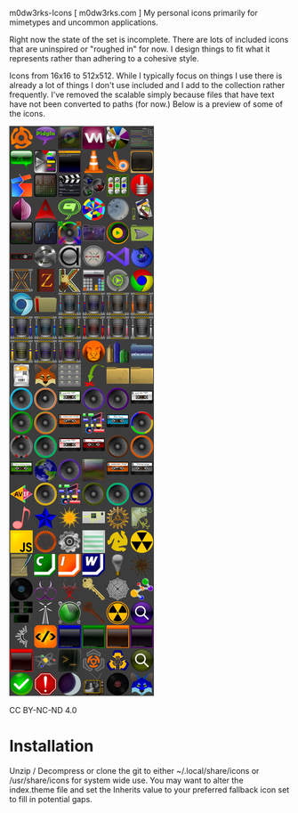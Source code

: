 m0dw3rks-Icons [ m0dw3rks.com ] My personal icons primarily for mimetypes and uncommon applications.

Right now the state of the set is incomplete. There are lots of included icons that are uninspired or "roughed in" for now. I design things to fit what it represents rather than adhering to a cohesive style.

Icons from 16x16 to 512x512. While I typically focus on things I use there is already a lot of things I don't use included and I add to the collection rather frequently. I've removed the scalable simply because files that have text have not been converted to paths (for now.) Below is a preview of some of the icons.

<img alt="A preview of some select icon files" title="A preview of some select icon files" text="A preview of some select icon files" src="ico-prev.jpg">

CC BY-NC-ND 4.0

<h1>Installation</h1>
Unzip / Decompress or clone the git to either ~/.local/share/icons or /usr/share/icons for system wide use.
You may want to alter the index.theme file and set the Inherits value to your preferred fallback icon set to fill in potential gaps.
